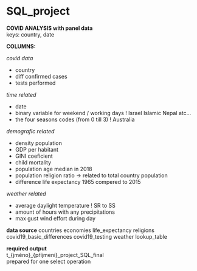 # SQL_project 
**COVID ANALYSIS with panel data**  
keys: country, date  

**COLUMNS:**  

_covid data_  
- country
- diff confirmed cases
- tests performed  

_time related_
- date
- binary variable for  weekend / working days ! Israel  Islamic Nepal atc...
- the four seasons codes (from 0 till 3)  ! Australia  

_demografic related_
- density population
- GDP per habitant
- GINI coeficient  
- child mortality
- population age median in 2018
- population religion ratio -> related to total country population
- difference life expectancy 1965 compered to 2015  

_weather related_  
- average daylight temperature  ! SR to SS
- amount of hours with any precipitations
- max gust wind effort during day

**data source**
countries
economies
life_expectancy
religions
covid19_basic_differences
covid19_testing
weather
lookup_table

**required output**  
t_{jméno}_{příjmení}_project_SQL_final  
prepared for one select operation
